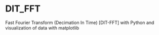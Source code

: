 # DIT_FFT
Fast Fourier Transform (Decimation In Time) [DIT-FFT] with Python and visualization of data with matplotlib
